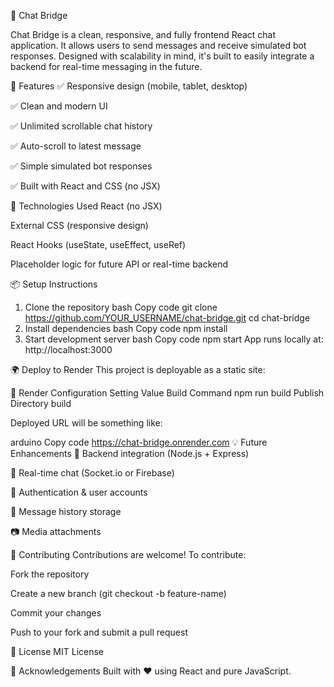 📱 Chat Bridge

Chat Bridge is a clean, responsive, and fully frontend React chat application. It allows users to send messages and receive simulated bot responses. Designed with scalability in mind, it's built to easily integrate a backend for real-time messaging in the future.


🚀 Features
✅ Responsive design (mobile, tablet, desktop)

✅ Clean and modern UI

✅ Unlimited scrollable chat history

✅ Auto-scroll to latest message

✅ Simple simulated bot responses

✅ Built with React and CSS (no JSX)

🧱 Technologies Used
React (no JSX)

External CSS (responsive design)

React Hooks (useState, useEffect, useRef)

Placeholder logic for future API or real-time backend

📦 Setup Instructions
1. Clone the repository
bash
Copy code
git clone https://github.com/YOUR_USERNAME/chat-bridge.git
cd chat-bridge
2. Install dependencies
bash
Copy code
npm install
3. Start development server
bash
Copy code
npm start
App runs locally at:
http://localhost:3000

🌍 Deploy to Render
This project is deployable as a static site:

🔧 Render Configuration
Setting	Value
Build Command	npm run build
Publish Directory	build

Deployed URL will be something like:

arduino
Copy code
https://chat-bridge.onrender.com
💡 Future Enhancements
🔌 Backend integration (Node.js + Express)

💬 Real-time chat (Socket.io or Firebase)

🔐 Authentication & user accounts

📁 Message history storage

📷 Media attachments

🤝 Contributing
Contributions are welcome!
To contribute:

Fork the repository

Create a new branch (git checkout -b feature-name)

Commit your changes

Push to your fork and submit a pull request

📄 License
MIT License

🙌 Acknowledgements
Built with ❤️ using React and pure JavaScript.